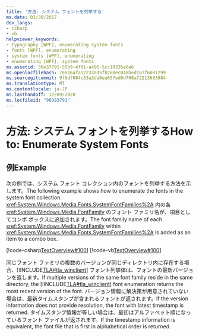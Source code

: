 ```yaml
---
title: '方法: システム フォントを列挙する'
ms.date: 03/30/2017
dev_langs:
- csharp
- vb
helpviewer_keywords:
- typography [WPF], enumerating system fonts
- fonts [WPF], enumerating
- system fonts [WPF], enumerating
- enumerating [WPF], system fonts
ms.assetid: 36e37791-55b9-4f01-a496-5cc10335e6a6
ms.openlocfilehash: 7ea16afa12233ad5f8268ec048bed187f6081299
ms.sourcegitcommit: 9f6df084c53a3da0ea657ed0d708a72213683084
ms.translationtype: MT
ms.contentlocale: ja-JP
ms.lasthandoff: 12/09/2020
ms.locfileid: "96983791"
---
```

# <a name="how-to-enumerate-system-fonts"></a><span data-ttu-id="ebb56-102">方法: システム フォントを列挙する</span><span class="sxs-lookup"><span data-stu-id="ebb56-102">How to: Enumerate System Fonts</span></span>
## <a name="example"></a><span data-ttu-id="ebb56-103">例</span><span class="sxs-lookup"><span data-stu-id="ebb56-103">Example</span></span>  
 <span data-ttu-id="ebb56-104">次の例では、システム フォント コレクション内のフォントを列挙する方法を示します。</span><span class="sxs-lookup"><span data-stu-id="ebb56-104">The following example shows how to enumerate the fonts in the system font collection.</span></span> <span data-ttu-id="ebb56-105"><xref:System.Windows.Media.Fonts.SystemFontFamilies%2A> 内の各 <xref:System.Windows.Media.FontFamily> のフォント ファミリ名が、項目としてコンボ ボックスに追加されます。</span><span class="sxs-lookup"><span data-stu-id="ebb56-105">The font family name of each <xref:System.Windows.Media.FontFamily> within <xref:System.Windows.Media.Fonts.SystemFontFamilies%2A> is added as an item to a combo box.</span></span>  
  
 [!code-csharp[TextOverview#100](~/samples/snippets/csharp/VS_Snippets_Wpf/TextOverview/CSharp/Window1.xaml.cs#100)]
 [!code-vb[TextOverview#100](~/samples/snippets/visualbasic/VS_Snippets_Wpf/TextOverview/visualbasic/window1.xaml.vb#100)]  
  
 <span data-ttu-id="ebb56-106">同じフォント ファミリの複数のバージョンが同じディレクトリ内に存在する場合、[!INCLUDE[TLA#tla_winclient](../../../includes/tlasharptla-winclient-md.md)] フォント列挙体は、フォントの最新バージョンを返します。</span><span class="sxs-lookup"><span data-stu-id="ebb56-106">If multiple versions of the same font family reside in the same directory, the [!INCLUDE[TLA#tla_winclient](../../../includes/tlasharptla-winclient-md.md)] font enumeration returns the most recent version of the font.</span></span> <span data-ttu-id="ebb56-107">バージョン情報に解決策が用意されていない場合は、最新タイムスタンプが含まれるフォントが返されます。</span><span class="sxs-lookup"><span data-stu-id="ebb56-107">If the version information does not provide resolution, the font with latest timestamp is returned.</span></span> <span data-ttu-id="ebb56-108">タイムスタンプ情報が等しい場合は、最初はアルファベット順になっているフォント ファイルが返されます。</span><span class="sxs-lookup"><span data-stu-id="ebb56-108">If the timestamp information is equivalent, the font file that is first in alphabetical order is returned.</span></span>
